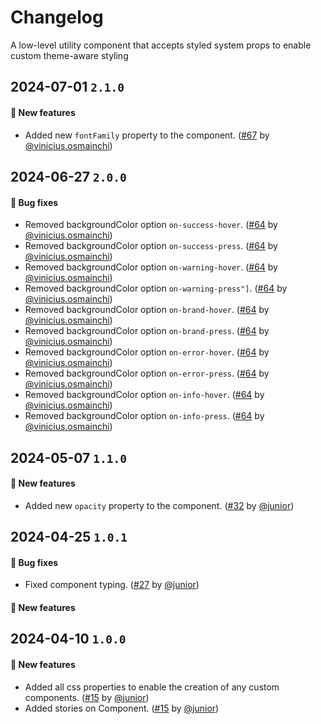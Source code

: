 # Changelog

A low-level utility component that accepts styled system props to enable custom theme-aware styling

## 2024-07-01 `2.1.0`

#### 🎉 New features

- Added new `fontFamily` property to the component. ([#67](https://git.rarolabs.com.br/frontend/rarui/-/merge_requests/67) by [@vinicius.osmainchi](https://git.rarolabs.com.br/vinicius.osmainchi))

## 2024-06-27 `2.0.0`

#### 🐛 Bug fixes

- Removed backgroundColor option `on-success-hover`. ([#64](https://git.rarolabs.com.br/frontend/rarui/-/merge_requests/64) by [@vinicius.osmainchi](https://git.rarolabs.com.br/vinicius.osmainchi))
- Removed backgroundColor option `on-success-press`. ([#64](https://git.rarolabs.com.br/frontend/rarui/-/merge_requests/64) by [@vinicius.osmainchi](https://git.rarolabs.com.br/vinicius.osmainchi))
- Removed backgroundColor option `on-warning-hover`. ([#64](https://git.rarolabs.com.br/frontend/rarui/-/merge_requests/64) by [@vinicius.osmainchi](https://git.rarolabs.com.br/vinicius.osmainchi))
- Removed backgroundColor option `on-warning-press"]`. ([#64](https://git.rarolabs.com.br/frontend/rarui/-/merge_requests/64) by [@vinicius.osmainchi](https://git.rarolabs.com.br/vinicius.osmainchi))
- Removed backgroundColor option `on-brand-hover`. ([#64](https://git.rarolabs.com.br/frontend/rarui/-/merge_requests/64) by [@vinicius.osmainchi](https://git.rarolabs.com.br/vinicius.osmainchi))
- Removed backgroundColor option `on-brand-press`. ([#64](https://git.rarolabs.com.br/frontend/rarui/-/merge_requests/64) by [@vinicius.osmainchi](https://git.rarolabs.com.br/vinicius.osmainchi))
- Removed backgroundColor option `on-error-hover`. ([#64](https://git.rarolabs.com.br/frontend/rarui/-/merge_requests/64) by [@vinicius.osmainchi](https://git.rarolabs.com.br/vinicius.osmainchi))
- Removed backgroundColor option `on-error-press`. ([#64](https://git.rarolabs.com.br/frontend/rarui/-/merge_requests/64) by [@vinicius.osmainchi](https://git.rarolabs.com.br/vinicius.osmainchi))
- Removed backgroundColor option `on-info-hover`. ([#64](https://git.rarolabs.com.br/frontend/rarui/-/merge_requests/64) by [@vinicius.osmainchi](https://git.rarolabs.com.br/vinicius.osmainchi))
- Removed backgroundColor option `on-info-press`. ([#64](https://git.rarolabs.com.br/frontend/rarui/-/merge_requests/64) by [@vinicius.osmainchi](https://git.rarolabs.com.br/vinicius.osmainchi))

## 2024-05-07 `1.1.0`

#### 🎉 New features

- Added new `opacity` property to the component. ([#32](https://git.rarolabs.com.br/frontend/rarui/-/merge_requests/32) by [@junior](https://git.rarolabs.com.br/junior))

## 2024-04-25 `1.0.1`

#### 🐛 Bug fixes

- Fixed component typing. ([#27](https://git.rarolabs.com.br/frontend/rarui/-/merge_requests/27) by [@junior](https://git.rarolabs.com.br/junior))

#### 🎉 New features

## 2024-04-10 `1.0.0`

#### 🎉 New features

- Added all css properties to enable the creation of any custom components. ([#15](https://git.rarolabs.com.br/frontend/rarui/pull/15) by [@junior](https://git.rarolabs.com.br/junior))
- Added stories on Component. ([#15](https://git.rarolabs.com.br/frontend/rarui/pull/15) by [@junior](https://git.rarolabs.com.br/junior))

<!-- #### 🛠 Breaking changes -->

<!-- #### 📚 3rd party library updates -->

<!-- #### 🎉 New features -->

<!-- #### 🐛 Bug fixes -->

<!-- #### 💡 Others -->
